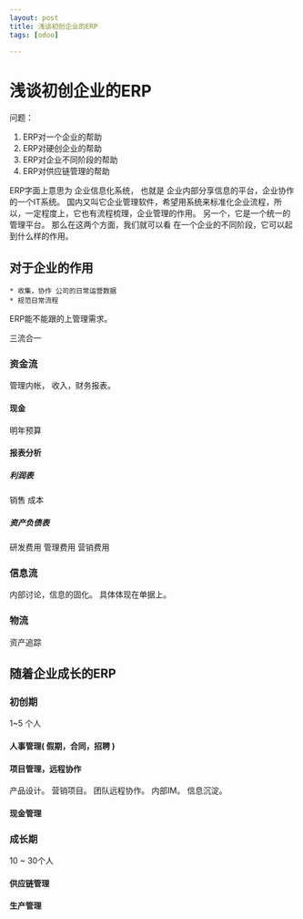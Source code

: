 ```yaml
---
layout: post
title: 浅谈初创企业的ERP
tags: [odoo]

---
```


# 浅谈初创企业的ERP


问题：
1. ERP对一个企业的帮助
2. ERP对硬创企业的帮助
3. ERP对企业不同阶段的帮助
4. ERP对供应链管理的帮助


ERP字面上意思为 企业信息化系统， 也就是 企业内部分享信息的平台，企业协作的一个IT系统。
国内又叫它企业管理软件，希望用系统来标准化企业流程，所以，一定程度上，它也有流程梳理，企业管理的作用。
另一个，它是一个统一的管理平台。
那么在这两个方面，我们就可以看 在一个企业的不同阶段，它可以起到什么样的作用。

## 对于企业的作用
	* 收集，协作 公司的日常运营数据
	* 规范日常流程

ERP能不能跟的上管理需求。

三流合一

### 资金流
管理内帐，
收入，财务报表。

#### 现金
明年预算

#### 报表分析

##### 利润表
销售
成本

##### 资产负债表
研发费用
管理费用
营销费用

### 信息流
内部讨论，信息的固化。
具体体现在单据上。

### 物流
资产追踪


## 随着企业成长的ERP
### 初创期 <!--产品设计期-->
1~5 个人
#### 人事管理( 假期，合同，招聘 )
#### 项目管理，远程协作
产品设计。
营销项目。
团队远程协作。
内部IM。
信息沉淀。

#### 现金管理
####

### 成长期
10 ~ 30个人
#### 供应链管理
#### 生产管理
#### 